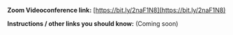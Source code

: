 **Zoom Videoconference link:**  [https://bit.ly/2naF1N8](https://bit.ly/2naF1N8)

**Instructions / other links you should know:**  (Coming soon)
